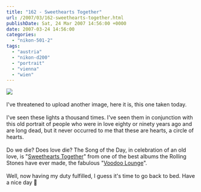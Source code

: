 ```yaml
---
title: "162 - Sweethearts Together"
url: /2007/03/162-sweethearts-together.html
publishDate: Sat, 24 Mar 2007 14:56:00 +0000
date: 2007-03-24 14:56:00
categories: 
  - "nikon-501-2"
tags: 
  - "austria"
  - "nikon-d200"
  - "portrait"
  - "vienna"
  - "wien"
---
```

<a href="https://d25zfm9zpd7gm5.cloudfront.net/1200x1200/2007/20070324_064418_ps.jpg"><img src="https://d25zfm9zpd7gm5.cloudfront.net/0600x0600/2007/20070324_064418_ps.jpg"/></a><br/><br/>I've threatened to upload another image, here it is, this one taken today. <br/><br/>I've seen these lights a thousand times. I've seen them in conjunction with this old portrait of people who were in love eighty or ninety years ago and are long dead, but it never occurred to me that these are hearts, a circle of hearts.<br/><br/>Do we die? Does love die? The Song of the Day, in celebration of an old love, is "<a href="http://www.asklyrics.com/display/The_Rolling_Stones/SWEETHEARTS_TOGETHER_Lyrics/302210.htm" target="_blank">Sweethearts Together</a>" from one of the best albums the Rolling Stones have ever made, the fabulous "<a href="http://www.amazon.com/Voodoo-Lounge-Rolling-Stones/dp/B000000W6L" target="_blank">Voodoo Lounge</a>".<br/><br/>Well, now having my duty fulfilled, I guess it's time to go back to bed. Have a nice day 🙂
